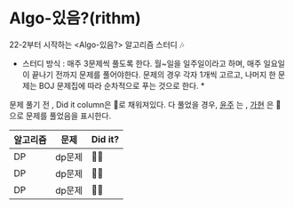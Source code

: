 # Algo-있음?(rithm)

22-2부터 시작하는 <Algo-있음?> 알고리즘 스터디 🎶
* 스터디 방식 : 매주 3문제씩 풀도록 한다. 월~일을 일주일이라고 하며, 매주 일요일이 끝나기 전까지 문제를 풀어야한다.
                문제의 경우 각자 1개씩 고르고, 나머지 한 문제는 BOJ 문제집에 따라 순차적으로 푸는 것으로 한다. *


문제 풀기 전 , Did it column은 🖤로 채워져있다.
다 풀었을 경우, [윤주](https://github.com/yunju727) 는 , [가현](https://github.com/SongGaHyeon) 은 💙 으로 문제를 풀었음을 표시한다.



|알고리즘|문제|Did it?|
|------|---|-----|
|DP|dp문제|🖤🖤|
|DP|dp문제|🖤🖤|
|DP|dp문제|🖤🖤|
